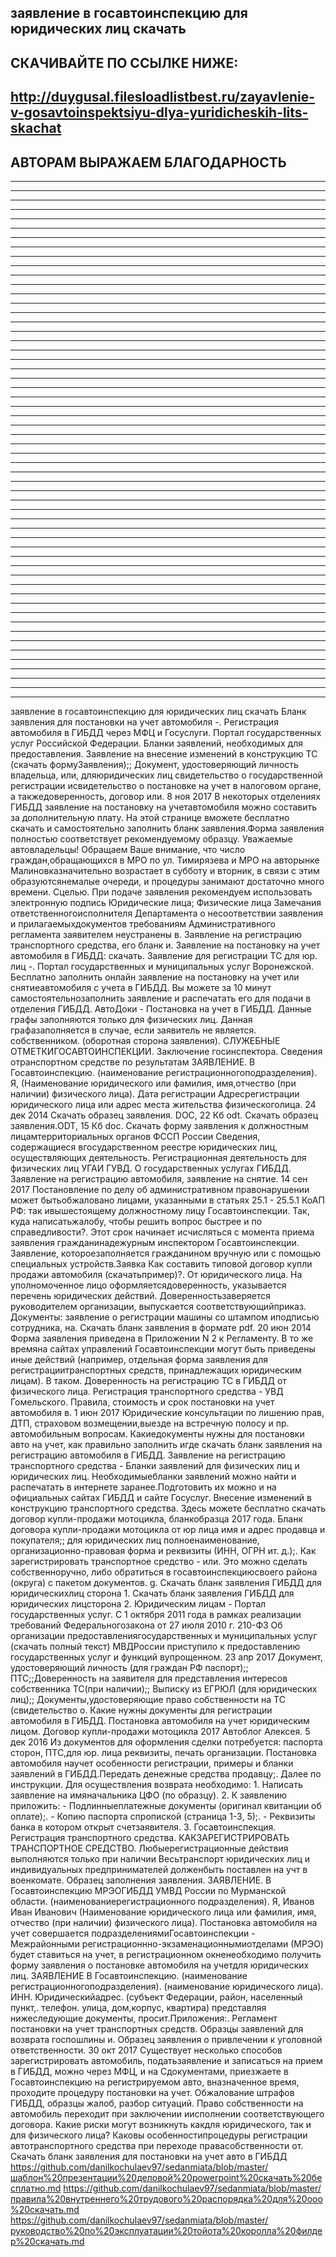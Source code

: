 заявление в госавтоинспекцию для юридических лиц скачать
--------------------------------------------------
СКАЧИВАЙТЕ ПО ССЫЛКЕ НИЖЕ:
--------------------------------------------------
http://duygusal.filesloadlistbest.ru/zayavlenie-v-gosavtoinspektsiyu-dlya-yuridicheskih-lits-skachat
--------------------------------------------------
АВТОРАМ ВЫРАЖАЕМ БЛАГОДАРНОСТЬ
--------------------------------------------------
--------------------------------------------------
--------------------------------------------------
--------------------------------------------------
--------------------------------------------------
--------------------------------------------------
--------------------------------------------------
--------------------------------------------------
--------------------------------------------------
--------------------------------------------------
--------------------------------------------------
--------------------------------------------------
--------------------------------------------------
--------------------------------------------------
--------------------------------------------------
--------------------------------------------------
--------------------------------------------------
--------------------------------------------------
--------------------------------------------------
--------------------------------------------------
--------------------------------------------------
--------------------------------------------------
--------------------------------------------------
--------------------------------------------------
--------------------------------------------------
--------------------------------------------------
--------------------------------------------------
--------------------------------------------------
--------------------------------------------------
--------------------------------------------------
--------------------------------------------------
--------------------------------------------------
--------------------------------------------------
--------------------------------------------------
--------------------------------------------------
--------------------------------------------------
--------------------------------------------------
--------------------------------------------------
--------------------------------------------------
--------------------------------------------------
--------------------------------------------------
--------------------------------------------------
--------------------------------------------------
--------------------------------------------------
--------------------------------------------------
--------------------------------------------------
--------------------------------------------------
--------------------------------------------------
--------------------------------------------------
--------------------------------------------------
--------------------------------------------------
--------------------------------------------------
--------------------------------------------------
--------------------------------------------------
--------------------------------------------------
--------------------------------------------------
--------------------------------------------------
заявление в госавтоинспекцию для юридических лиц скачать Бланк заявления для постановки на учет автомобиля -. Регистрация автомобиля в ГИБДД через МФЦ и Госуслуги. Портал государственных услуг Российской Федерации. Бланки заявлений, необходимых для предоставления. Заявление на внесение изменений в конструкцию ТС (скачать формуЗаявления);; Документ, удостоверяющий личность владельца, или, дляюридических лиц  свидетельство о государственной регистрации исвидетельство о постановке на учет в налоговом органе, а такжедоверенность, договор или. 8 ноя 2017  В некоторых отделениях ГИБДД заявление на постановку на учетавтомобиля можно составить за дополнительную плату. На этой странице вможете бесплатно скачать и самостоятельно заполнить бланк заявления.Форма заявления полностью соответствует рекомендуемому образцу. Уважаемые автовладельцы! Обращаем Ваше внимание, что число граждан,обращающихся в МРО по ул. Тимирязева и МРО на авторынке Малиновказначительно возрастает в субботу и вторник, в связи с этим образуютсянемалые очереди, и процедуры занимают достаточно много времени. Сцелью. При подаче заявления рекомендуем использовать электронную подпись Юридические лица; Физические лица  Замечания ответственногоисполнителя Департамента о несоответствии заявления и прилагаемыхдокументов требованиям Административного регламента заявителем неустранены в. Заявление на регистрацию транспортного средства, его бланк и. Заявление на постановку на учет автомобиля в ГИБДД: скачать. Заявление для регистрации ТС для юр. лиц -. Портал государственных и муниципальных услуг Воронежской. Бесплатно заполнить онлайн заявление на постановку на учет или снятиеавтомобиля с учета в ГИБДД. Вы можете за 10 минут самостоятельнозаполнить заявление и распечатать его для подачи в отделения ГИБДД. АвтоДоки - Постановка на учет в ГИБДД. Данные графы заполняются только для физических лиц.  Данная графазаполняется в случае, если заявитель не является. собственником. (оборотная сторона заявления). СЛУЖЕБНЫЕ ОТМЕТКИГОСАВТОИНСПЕКЦИИ. Заключение госинспектора. Сведения отранспортном средстве по результатам
ЗАЯВЛЕНИЕ. В Госавтоинспекцию. (наименование регистрационногоподразделения). Я,  (Наименование юридического или фамилия, имя,отчество (при наличии) физического лица). Дата регистрации  Адресрегистрации юридического лица или адрес места жительства физическоголица. 24 дек 2014  Скачать образец заявления. DOC, 22 Кб  odt. Скачать образец заявления.ODT, 15 Кб  doc. Скачать форму заявления  к должностным лицамтерриториальных органов ФССП России  Сведения, содержащиеся вгосударственном реестре юридических лиц, осуществляющих деятельность. Регистрационная деятельность для физических лиц  УГАИ ГУВД. О государственных услугах ГИБДД. Заявление на регистрацию автомобиля, заявление на снятие. 14 сен 2017  Постановление по делу об административном правонарушении может бытьобжаловано лицами, указанными в статьях 25.1 - 25.5.1 КоАП РФ:  так ивышестоящему должностному лицу Госавтоинспекции. Так, куда написатьжалобу, чтобы решить вопрос быстрее и по справедливости?. Этот срок начинает исчисляться с момента приема заявления гражданинадежурным инспектором Госавтоинспекции.  Заявление, котороезаполняется гражданином вручную или с помощью специальных устройств.Заявка  Как составить типовой договор купли продажи автомобиля (скачатьпример)?. От юридического лица. На уполномоченное лицо оформляетсядоверенность, указывается перечень юридических действий. Доверенностьзаверяется руководителем организации, выпускается соответствующийприказ. Документы: заявление о регистрации машины со штампом иподписью сотрудника, на. Скачать бланк заявления в формате pdf. 20 июн 2014  Форма заявления приведена в Приложении N 2 к Регламенту. В то же времяна сайтах управлений Госавтоинспекции могут быть приведены иные действий (например, отдельная форма заявления для регистрациитранспортных средств, принадлежащих юридическим лицам). В таком. Доверенность на регистрацию ТС в ГИБДД от физического лица. Регистрация транспортного средства - УВД Гомельского. Правила, стоимость и срок постановки на учет автомобиля в. 1 июн 2017  Юридические консультации по лишению прав, ДТП, страховом возмещении,выезде на встречную полосу и пр. автомобильным вопросам.  Какиедокументы нужны для постановки авто на учет, как правильно заполнить игде скачать бланк заявления на регистрацию автомобиля в ГИБДД. Заявление на регистрацию транспортного средства -
Бланки заявлений для физических лиц и юридических лиц. Необходимыебланки заявлений можно найти и распечатать в интернете заранее.Подготовить их можно и на официальных сайтах ГИБДД и сайте Госуслуг. Внесение изменений в конструкцию транспортного средства. Здесь можете бесплатно скачать договор купли-продажи мотоцикла, бланкобразца 2017 года.  Бланк договора купли-продажи мотоцикла от юр лица имя и адрес продавца и покупателя;; для юридических лиц  полноенаименование, организационно-правовая форма и реквизиты (ИНН, ОГРН ит. д.);. Как зарегистрировать транспортное средство - или. Это можно сделать собственноручно, либо обратиться в госавтоинспекциюсвоего района (округа) с пакетом документов. g. Скачать бланк заявления ГИБДД для юридическихлиц сторона 1. Скачать бланк заявления ГИБДД для юридических лицсторона 2. Юридическим лицам - Портал государственных услуг. С 1 октября 2011 года в рамках реализации требований Федеральногозакона от 27 июля 2010 г.  210-ФЗ Об организации предоставлениягосударственных и муниципальных услуг (скачать полный текст) МВДРоссии приступило к предоставлению государственных услуг и функций вупрощенном. 23 апр 2017  Документ, удостоверяющий личность (для граждан РФ  паспорт);; ПТС;;Доверенность на заявителя для представления интересов собственника ТС(при наличии);; Выписку из ЕГРЮЛ (для юридических лиц);; Документы,удостоверяющие право собственности на ТС (свидетельство о. Какие нужны документы для регистрации автомобиля в ГИБДД. Постановка автомобиля на учет юридическим лицом. Договор купли-продажи мотоцикла 2017  Автоблог Алексея. 5 дек 2016  Из документов для оформления сделки потребуется: паспорта сторон, ПТС,для юр. лица  реквизиты, печать организации. Постановка автомобиля научет  особенности регистрации, примеры и бланки заявлений в ГИБДД.Передать денежные средства продавцу;. Далее по инструкции. Для осуществления возврата необходимо: 1. Написать заявление на имяначальника ЦФО (по образцу). 2. К заявлению приложить: - Подлинныеплатежные документы (оригинал квитанции об оплате);. - Копию паспорта спропиской (страница 1-3, 5);. - Реквизиты банка в котором открыт счетзаявителя. 3. Госавтоинспекция. Регистрация транспортного средства. КАКЗАРЕГИСТРИРОВАТЬ ТРАНСПОРТНОЕ СРЕДСТВО. Любыерегистрационные действия выполняются только при наличии  Весьтранспорт юридических лиц и индивидуальных предпринимателей долженбыть поставлен на учт в военкомате. Образец заполнения заявления. ЗАЯВЛЕНИЕ. В Госавтоинспекцию МРЭОГИБДД УМВД России по Мурманской области. (наименованиерегистрационного подразделения). Я, Иванов Иван Иванович  (Наименование юридического лица или фамилия, имя, отчество (при наличии) физического лица).
Постановка автомобиля на учет совершается подразделениямиГосавтоинспекции - Межрайонными регистрационнно-экзаменационнымиотделами (МРЭО)  будет ставиться на учет, в регистрационном окненеобходимо получить форму заявления о постановке автомобиля на учетдля юридических лиц. ЗАЯВЛЕНИЕ В Госавтоинспекцию. (наименование регистрационногоподразделения). (наименование юридического лица). ИНН. Юридическийадрес. (субъект Федерации, район, населенный пункт,. телефон. улица, дом,корпус, квартира) представляя нижеследующие документы, просит.Приложения:. Регламент постановки на учет транспортных средств. Образцы заявлений для возврата госпошлины и. Образец заявления о привлечении к уголовной ответственности. 30 окт 2017  Существует несколько способов зарегистрировать автомобиль, податьзаявление и записаться на прием в ГИБДД, можно через МФЦ, и на  Сдокументами, приезжаете в Госавтоинспекцию на регистрируемом авто, вназначенное время, проходите процедуру постановки на учет. Обжалование штрафов ГИБДД, образцы жалоб, разбор ситуаций. Право собственности на автомобиль переходит при заключении иисполнении соответствующего договора. Какие риски могут возникнуть какдля юридического, так и для физического лица? Каковы особенностипроцедуры регистрации автотранспортного средства при переходе правасобственности от. Скачать бланк заявления для постановки на учет авто в ГИБДД
https://github.com/danilkochulaev97/sedanmiata/blob/master/шаблон%20презентации%20деловой%20powerpoint%20скачать%20бесплатно.md
https://github.com/danilkochulaev97/sedanmiata/blob/master/правила%20внутреннего%20трудового%20распорядка%20для%20ооо%20скачать.md
https://github.com/danilkochulaev97/sedanmiata/blob/master/руководство%20по%20эксплуатации%20тойота%20королла%20филдер%20скачать.md